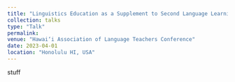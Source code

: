 ```yaml
---
title: "Linguistics Education as a Supplement to Second Language Learning: A Guided Introduction to Language Construction"
collection: talks
type: "Talk"
permalink: 
venue: "Hawai‘i Association of Language Teachers Conference"
date: 2023-04-01
location: "Honolulu HI, USA"
---
```


stuff